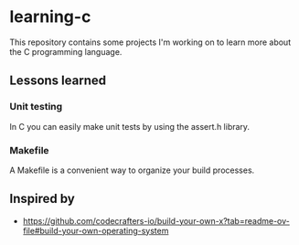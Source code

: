 # learning-c

This repository contains some projects I'm working on to learn more about the C programming language.

## Lessons learned

### Unit testing

In C you can easily make unit tests by using the assert.h library.

### Makefile

A Makefile is a convenient way to organize your build processes.

## Inspired by

- https://github.com/codecrafters-io/build-your-own-x?tab=readme-ov-file#build-your-own-operating-system
